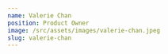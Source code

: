 ```yaml
---
name: Valerie Chan
position: Product Owner
image: /src/assets/images/valerie-chan.jpeg
slug: valerie-chan
---
```

